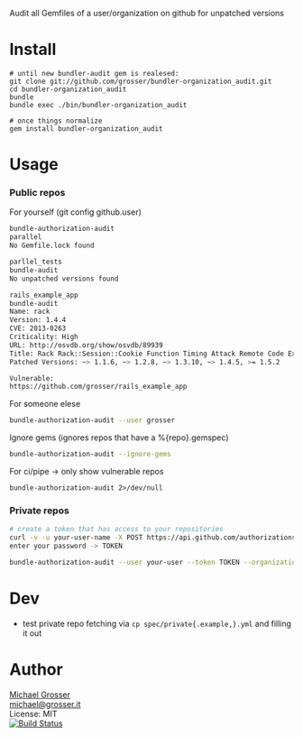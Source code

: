 Audit all Gemfiles of a user/organization on github for unpatched versions

Install
=======

    # until new bundler-audit gem is realesed:
    git clone git://github.com/grosser/bundler-organization_audit.git
    cd bundler-organization_audit
    bundle
    bundle exec ./bin/bundler-organization_audit

    # once things normalize
    gem install bundler-organization_audit

Usage
=====

### Public repos
For yourself (git config github.user)
```Bash
bundle-authorization-audit
parallel
No Gemfile.lock found

parllel_tests
bundle-audit
No unpatched versions found

rails_example_app
bundle-audit
Name: rack
Version: 1.4.4
CVE: 2013-0263
Criticality: High
URL: http://osvdb.org/show/osvdb/89939
Title: Rack Rack::Session::Cookie Function Timing Attack Remote Code Execution
Patched Versions: ~> 1.1.6, ~> 1.2.8, ~> 1.3.10, ~> 1.4.5, >= 1.5.2

Vulnerable:
https://github.com/grosser/rails_example_app
```

For someone elese
```Bash
bundle-authorization-audit --user grosser
```

Ignore gems (ignores repos that have a %{repo}.gemspec)
```Bash
bundle-authorization-audit --ignore-gems
```

For ci/pipe -> only show vulnerable repos
```
bundle-authorization-audit 2>/dev/null
```


### Private repos

```Bash
# create a token that has access to your repositories
curl -v -u your-user-name -X POST https://api.github.com/authorizations --data '{"scopes":["repo"]}'
enter your password -> TOKEN

bundle-authorization-audit --user your-user --token TOKEN --organization your-organization
```

Dev
===
 - test private repo fetching via `cp spec/private{.example,}.yml` and filling it out

Author
======
[Michael Grosser](http://grosser.it)<br/>
michael@grosser.it<br/>
License: MIT<br/>
[![Build Status](https://travis-ci.org/grosser/bundler-organization_audit.png)](https://travis-ci.org/grosser/bundler-organization_audit)
